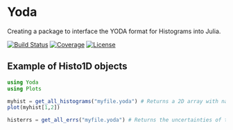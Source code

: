 # Yoda
Creating a package to interface the YODA format for Histograms into Julia.

[![Build Status](https://github.com/salvolc/Yoda.jl/actions/workflows/CI.yml/badge.svg?branch=main)](https://github.com/salvolc/Yoda.jl/actions/workflows/CI.yml?query=branch%3Amain)
[![Coverage](https://codecov.io/gh/salvolc/Yoda.jl/branch/main/graph/badge.svg)](https://codecov.io/gh/salvolc/Yoda.jl)
[![License](http://img.shields.io/badge/license-MIT-brightgreen.svg?style=flat)](LICENSE.md)

## Example of Histo1D objects

```julia
using Yoda
using Plots

myhist = get_all_histograms("myfile.yoda") # Returns a 2D array with names and histograms
plot(myhist[1,2])

histerrs = get_all_errs("myfile.yoda") # Returns the uncertainties of the histograms as an array
```
